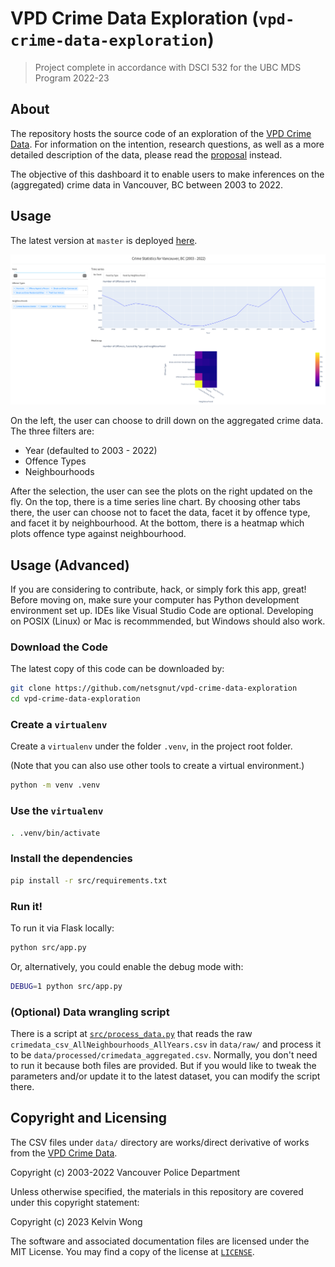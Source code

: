# VPD Crime Data Exploration (`vpd-crime-data-exploration`)

> Project complete in accordance with DSCI 532 for the UBC MDS Program 2022-23

## About

The repository hosts the source code of an exploration of the [VPD Crime Data](https://geodash.vpd.ca/opendata/). For information on the intention, research questions, as well as a more detailed description of the data, please read the [proposal](_docs/proposal.md) instead.

The objective of this dashboard it to enable users to make inferences on the (aggregated) crime data in Vancouver, BC between 2003 to 2022.

## Usage

The latest version at `master` is deployed [here](https://vpd-crime-data-exploration.onrender.com).

![Screenshot of the Dashbaord](_docs/screenshot.png)

On the left, the user can choose to drill down on the aggregated crime data. The three filters are:
- Year (defaulted to 2003 - 2022)
- Offence Types
- Neighbourhoods

After the selection, the user can see the plots on the right updated on the fly. On the top, there is a time series line chart. By choosing other tabs there, the user can choose not to facet the data, facet it by offence type, and facet it by neighbourhood. At the bottom, there is a heatmap which plots offence type against neighbourhood.

## Usage (Advanced)

If you are considering to contribute, hack, or simply fork this app, great! Before moving on, make sure your computer has Python development environment set up. IDEs like Visual Studio Code are optional. Developing on POSIX (Linux) or Mac is recommmended, but Windows should also work.

### Download the Code

The latest copy of this code can be downloaded by:

```bash
git clone https://github.com/netsgnut/vpd-crime-data-exploration
cd vpd-crime-data-exploration
```

### Create a `virtualenv`

Create a `virtualenv` under the folder `.venv`, in the project root folder.

(Note that you can also use other tools to create a virtual environment.)

```bash
python -m venv .venv
```

### Use the `virtualenv`

```bash
. .venv/bin/activate
```

### Install the dependencies

```bash
pip install -r src/requirements.txt
```

### Run it!

To run it via Flask locally:

```bash
python src/app.py
```

Or, alternatively, you could enable the debug mode with:

```bash
DEBUG=1 python src/app.py
```

### (Optional) Data wrangling script

There is a script at [`src/process_data.py`](src/process_data.py) that reads the raw `crimedata_csv_AllNeighbourhoods_AllYears.csv` in `data/raw/` and process it to be `data/processed/crimedata_aggregated.csv`. Normally, you don't need to run it because both files are provided. But if you would like to tweak the parameters and/or update it to the latest dataset, you can modify the script there.

## Copyright and Licensing

The CSV files under `data/` directory are works/direct derivative of works from the [VPD Crime Data](https://geodash.vpd.ca/opendata/).

Copyright (c) 2003-2022 Vancouver Police Department

Unless otherwise specified, the materials in this repository are covered under this copyright statement:

Copyright (c) 2023 Kelvin Wong

The software and associated documentation files are licensed under the MIT License. You may find a copy of the license at [`LICENSE`](LICENSE).

